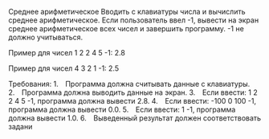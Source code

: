 Среднее арифметическое
Вводить с клавиатуры числа и вычислить среднее арифметическое.
Если пользователь ввел -1, вывести на экран среднее арифметическое всех чисел и завершить программу.
-1 не должно учитываться.

Пример для чисел 1 2 2 4 5 -1:
2.8

Пример для чисел 4 3 2 1 -1:
2.5


Требования:
1. Программа должна считывать данные с клавиатуры.
2. Программа должна выводить данные на экран.
3. Если ввести: 1 2 2 4 5 -1, программа должна вывести 2.8.
4. Если ввести: -100 0 100 -1, программа должна вывести 0.0.
5. Если ввести: 1 -1, программа должна вывести 1.0.
6. Выведенный результат должен соответствовать задани